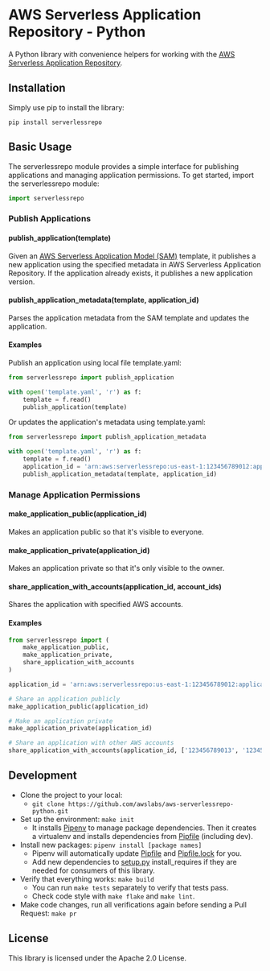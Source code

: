 # AWS Serverless Application Repository - Python

A Python library with convenience helpers for working with the [AWS Serverless Application Repository](https://aws.amazon.com/serverless/serverlessrepo/).

## Installation

Simply use pip to install the library:

```
pip install serverlessrepo
```

## Basic Usage

The serverlessrepo module provides a simple interface for publishing applications and managing application permissions. To get started, import the serverlessrepo module:

```python
import serverlessrepo
```

### Publish Applications

#### publish_application(template)

Given an [AWS Serverless Application Model (SAM)](https://github.com/awslabs/serverless-application-model/blob/master/versions/2016-10-31.md) template, it publishes a new application using the specified metadata in AWS Serverless Application Repository. If the application already exists, it publishes a new application version.

#### publish_application_metadata(template, application_id)

Parses the application metadata from the SAM template and updates the application.

#### Examples

Publish an application using local file template.yaml:

```python
from serverlessrepo import publish_application

with open('template.yaml', 'r') as f:
    template = f.read()
    publish_application(template)
```

Or updates the application's metadata using template.yaml:

```python
from serverlessrepo import publish_application_metadata

with open('template.yaml', 'r') as f:
    template = f.read()
    application_id = 'arn:aws:serverlessrepo:us-east-1:123456789012:applications/test-app'
    publish_application_metadata(template, application_id)
```

### Manage Application Permissions

#### make_application_public(application_id)

Makes an application public so that it's visible to everyone.

#### make_application_private(application_id)

Makes an application private so that it's only visible to the owner.

#### share_application_with_accounts(application_id, account_ids)

Shares the application with specified AWS accounts.

#### Examples

```python
from serverlessrepo import (
    make_application_public,
    make_application_private,
    share_application_with_accounts
)

application_id = 'arn:aws:serverlessrepo:us-east-1:123456789012:applications/test-app'

# Share an application publicly
make_application_public(application_id)

# Make an application private
make_application_private(application_id)

# Share an application with other AWS accounts
share_application_with_accounts(application_id, ['123456789013', '123456789014'])
```

## Development

* Clone the project to your local:
  * `git clone https://github.com/awslabs/aws-serverlessrepo-python.git`
* Set up the environment: `make init`
  * It installs [Pipenv](https://github.com/pypa/pipenv) to manage package dependencies. Then it creates a virtualenv and installs dependencies from [Pipfile](./Pipfile) (including dev).
* Install new packages: `pipenv install [package names]`
  * Pipenv will automatically update [Pipfile](./Pipfile) and [Pipfile.lock](./Pipfile.lock) for you.
  * Add new dependencies to [setup.py](./setup.py) install_requires if they are needed for consumers of this library.
* Verify that everything works: `make build`
  * You can run `make tests` separately to verify that tests pass.
  * Check code style with `make flake` and `make lint`.
* Make code changes, run all verifications again before sending a Pull Request: `make pr`

## License

This library is licensed under the Apache 2.0 License.
